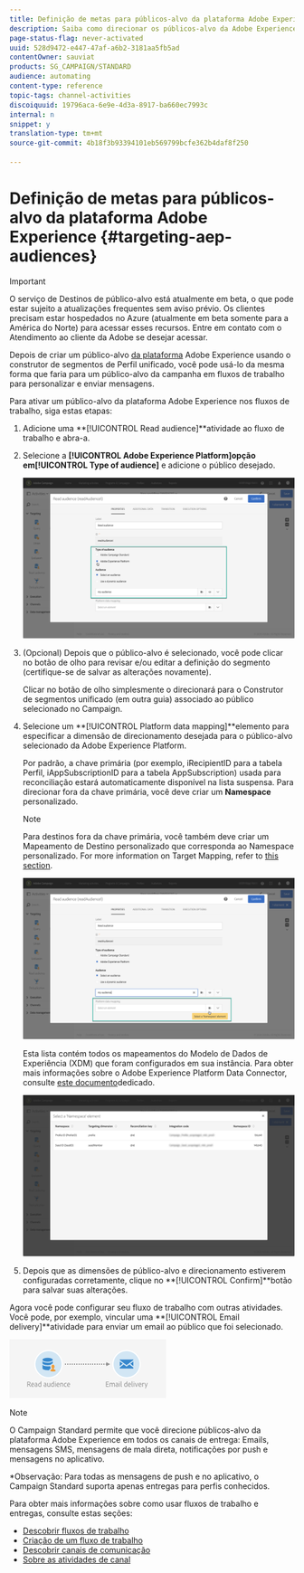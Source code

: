 ```yaml
---
title: Definição de metas para públicos-alvo da plataforma Adobe Experience
description: Saiba como direcionar os públicos-alvo da Adobe Experience PLatform nos fluxos de trabalho.
page-status-flag: never-activated
uuid: 528d9472-e447-47af-a6b2-3181aa5fb5ad
contentOwner: sauviat
products: SG_CAMPAIGN/STANDARD
audience: automating
content-type: reference
topic-tags: channel-activities
discoiquuid: 19796aca-6e9e-4d3a-8917-ba660ec7993c
internal: n
snippet: y
translation-type: tm+mt
source-git-commit: 4b18f3b93394101eb569799bcfe362b4daf8f250

---
```



# Definição de metas para públicos-alvo da plataforma Adobe Experience {#targeting-aep-audiences}

>[!IMPORTANT]
>
>O serviço de Destinos de público-alvo está atualmente em beta, o que pode estar sujeito a atualizações frequentes sem aviso prévio. Os clientes precisam estar hospedados no Azure (atualmente em beta somente para a América do Norte) para acessar esses recursos. Entre em contato com o Atendimento ao cliente da Adobe se desejar acessar.

Depois de criar um público-alvo [da plataforma](../../audiences/using/aep-about-audience-destinations-service.md) Adobe Experience usando o construtor de segmentos de Perfil unificado, você pode usá-lo da mesma forma que faria para um público-alvo da campanha em fluxos de trabalho para personalizar e enviar mensagens.

Para ativar um público-alvo da plataforma Adobe Experience nos fluxos de trabalho, siga estas etapas:

1. Adicione uma **[!UICONTROL Read audience]**atividade ao fluxo de trabalho e abra-a.

1. Selecione a **[!UICONTROL Adobe Experience Platform]**opção em**[!UICONTROL Type of audience]** e adicione o público desejado.

   ![](assets/aep_wkf_readaudience.png)

1. (Opcional) Depois que o público-alvo é selecionado, você pode clicar no botão de olho para revisar e/ou editar a definição do segmento (certifique-se de salvar as alterações novamente).

   Clicar no botão de olho simplesmente o direcionará para o Construtor de segmentos unificado (em outra guia) associado ao público selecionado no Campaign.

1. Selecione um **[!UICONTROL Platform data mapping]**elemento para especificar a dimensão de direcionamento desejada para o público-alvo selecionado da Adobe Experience Platform.

   Por padrão, a chave primária (por exemplo, iRecipientID para a tabela Perfil, iAppSubscriptionID para a tabela AppSubscription) usada para reconciliação estará automaticamente disponível na lista suspensa. Para direcionar fora da chave primária, você deve criar um **Namespace** personalizado.

   >[!NOTE]
   >
   >Para destinos fora da chave primária, você também deve criar um Mapeamento de Destino personalizado que corresponda ao Namespace personalizado. For more information on Target Mapping, refer to [this section](../../administration/using/target-mappings-in-campaign.md).

   ![](assets/aep_wkf_readaudience_namespace.png)

   Esta lista contém todos os mapeamentos do Modelo de Dados de Experiência (XDM) que foram configurados em sua instância. Para obter mais informações sobre o Adobe Experience Platform Data Connector, consulte [este documento](../../administration/using/aep-about-data-connector.md)dedicado.

   ![](assets/aep_wkf_readaudience_namespace2.png)

1. Depois que as dimensões de público-alvo e direcionamento estiverem configuradas corretamente, clique no **[!UICONTROL Confirm]**botão para salvar suas alterações.

Agora você pode configurar seu fluxo de trabalho com outras atividades. Você pode, por exemplo, vincular uma **[!UICONTROL Email delivery]**atividade para enviar um email ao público que foi selecionado.

![](assets/aep_wkf_email.png)

>[!NOTE]
>
>O Campaign Standard permite que você direcione públicos-alvo da plataforma Adobe Experience em todos os canais de entrega: Emails, mensagens SMS, mensagens de mala direta, notificações por push e mensagens no aplicativo.
>
>*Observação: Para todas as mensagens de push e no aplicativo, o Campaign Standard suporta apenas entregas para perfis conhecidos.

Para obter mais informações sobre como usar fluxos de trabalho e entregas, consulte estas seções:

* [Descobrir fluxos de trabalho](../../automating/using/discovering-workflows.md)
* [Criação de um fluxo de trabalho](../../automating/using/building-a-workflow.md)
* [Descobrir canais de comunicação](../../channels/using/discovering-communication-channels.md)
* [Sobre as atividades de canal](../../automating/using/about-channel-activities.md)
